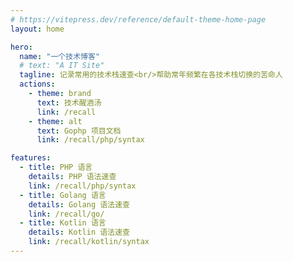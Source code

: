 ```yaml
---
# https://vitepress.dev/reference/default-theme-home-page
layout: home

hero:
  name: "一个技术博客"
  # text: "A IT Site"
  tagline: 记录常用的技术栈速查<br/>帮助常年频繁在各技术栈切换的苦命人
  actions:
    - theme: brand
      text: 技术醒酒汤
      link: /recall
    - theme: alt
      text: Gophp 项目文档
      link: /recall/php/syntax

features:
  - title: PHP 语言
    details: PHP 语法速查
    link: /recall/php/syntax
  - title: Golang 语言
    details: Golang 语法速查
    link: /recall/go/
  - title: Kotlin 语言
    details: Kotlin 语法速查
    link: /recall/kotlin/syntax
---
```

